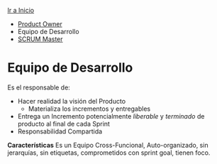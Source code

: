 [Ir a Inicio](../SCRUM.md)

- [Product Owner](./PO.md)
- Equipo de Desarrollo
- [SCRUM Master](./SM.md)

# Equipo de Desarrollo

Es el responsable de:
- Hacer realidad la visión del Producto
    - Materializa los incrementos y entregables
- Entrega un Incremento potencialmente *liberable* y *terminado* de producto al final de cada Sprint
- Responsabilidad Compartida

__Características__
Es un Equipo Cross-Funcional, Auto-organizado, sin jerarquías, sin etiquetas, comprometidos con sprint goal, tienen foco.
